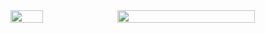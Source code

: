 <!--# 👋 Hello! Welcome to My GitHub Profile-->
<div style="display: flex; align-items: center; gap: 10px;">
  <img src="http://github-profile-summary-cards.vercel.app/api/cards/most-commit-language?username=TaeWoongYoun&theme=nord_dark&exclude=html" 
       style="width: 32%;" />
  <img src="http://github-profile-summary-cards.vercel.app/api/cards/profile-details?username=TaeWoongYoun&theme=nord_dark" 
       style="width: 66%;" />
</div>

<!--
 ## 🚀 수상 경력
 - **금메달**: 인천지방기능경기대회 웹 디자인 및 개발 직종
 - **장려상**: 전국기능경기대회 웹 디자인 및 개발 직종
 
 ## 🏢 경력 사항
 - **2023년 8월 ~ 2025년 1월**: 두나정보기술 사원
 
 ---
 
## 🛠️ Skills
### 🌐 Web Development
<div class="skill-badges">
  <img src="https://img.shields.io/badge/HTML5-E44D26?style=for-the-badge&logo=html5&logoColor=white" alt="HTML5">
  <img src="https://img.shields.io/badge/CSS3-264de4?style=for-the-badge&logo=css3&logoColor=white" alt="CSS3">
  <img src="https://img.shields.io/badge/JavaScript-F0DB4F?style=for-the-badge&logo=javascript&logoColor=black" alt="JavaScript">
  <img src="https://img.shields.io/badge/Bootstrap-563d7c?style=for-the-badge&logo=bootstrap&logoColor=white" alt="Bootstrap">
  <img src="https://img.shields.io/badge/Vue.js-42b883?style=for-the-badge&logo=vue.js&logoColor=white" alt="Vue.js">
  <img src="https://img.shields.io/badge/React-61DAFB?style=for-the-badge&logo=react&logoColor=white" alt="React">
</div>

<div class="skill-badges">
  <img src="https://img.shields.io/badge/PHP-777BB4?style=for-the-badge&logo=php&logoColor=white" alt="PHP">
  <img src="https://img.shields.io/badge/JSP-007396?style=for-the-badge&logo=java&logoColor=white" alt="JSP">
  <img src="https://img.shields.io/badge/Node.js-339933?style=for-the-badge&logo=node.js&logoColor=white" alt="Node.js">
  <img src="https://img.shields.io/badge/MySQL-4479A1?style=for-the-badge&logo=mysql&logoColor=white" alt="MySQL">
  <img src="https://img.shields.io/badge/Oracle-F80000?style=for-the-badge&logo=oracle&logoColor=white" alt="Oracle">
</div>
<br>

### 📊 기타 스킬
  <img src="https://img.shields.io/badge/Python-3776AB?style=for-the-badge&logo=python&logoColor=white" alt="Python">
  <img src="https://img.shields.io/badge/C언어-00599C?style=for-the-badge&logo=c&logoColor=white" alt="C언어">
  <img src="https://img.shields.io/badge/Notion-000000?style=for-the-badge&logo=notion&logoColor=white" alt="Notion">
  <img src="https://img.shields.io/badge/GitHub-181717?style=for-the-badge&logo=github&logoColor=white" alt="GitHub">
  <img src="https://img.shields.io/badge/git-F05032?style=for-the-badge&logo=git&logoColor=white" alt="git">
</div>
 
 ---
 
 ## 📬 Contact Me
 - 📧 **Email**: 24457545yong@gmail.com
 - 📸 **Instagram**: [xo._.dnd](https://instagram.com/xo._.dnd)
 
 ---
 
 ## 🌱 About Me
 **"1일 1커밋을 목표로 성실히 성장하는 개발자입니다."**  
 프로젝트 관리, 웹 개발, AI 등 다양한 분야에 도전하고 있으며, 끊임없이 배우며 성장하고 있습니다.
 -->
